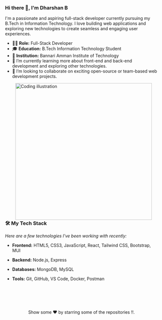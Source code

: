 ### Hi there 👋, I'm Dharshan B

I'm a passionate and aspiring full-stack developer currently pursuing my B.Tech in Information Technology. I love building web applications and exploring new technologies to create seamless and engaging user experiences.

- 👨‍💻 **Role:** Full-Stack Developer
- 🎓 **Education:** B.Tech Information Technology Student
- 📍 **Institution:** Bannari Amman Institute of Technology
- 🌱 I’m currently learning more about front-end and back-end development and exploring other technologies.
- 👯 I’m looking to collaborate on exciting open-source or team-based web development projects.



<img src="https://raw.githubusercontent.com/sanjay-kv/sanjay-kv/main/Assets/illustration.png" alt="Coding illustration" width="450" align="right" hspace="20">

### 🛠️ My Tech Stack
*Here are a few technologies I've been working with recently:*

- **Frontend:** HTML5, CSS3, JavaScript, React, Tailwind CSS, Bootstrap, MUI
- **Backend:** Node.js, Express
- **Databases:** MongoDB, MySQL
- **Tools:** Git, GitHub, VS Code, Docker, Postman

  <br>
  <br>

 <br clear="all">

<p align="center">
 Show some ❤️ by starring some of the repositories !!.</p> </div>
<!--- Footer End -->
<!--- Body End -->

